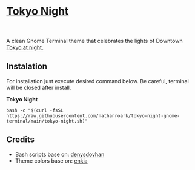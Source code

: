 # [Tokyo Night](https://marketplace.visualstudio.com/items?itemName=enkia.tokyo-night)
<br><br>A clean Gnome Terminal theme that celebrates the lights of Downtown [Tokyo at night.](https://www.google.com/search?q=tokyo+night&newwindow=1&sxsrf=ACYBGNRiOGCstG_Xohb8CgG5UGwBRpMIQg:1571032079139&source=lnms&tbm=isch&sa=X&ved=0ahUKEwiayIfIhpvlAhUGmuAKHbfRDaIQ_AUIEigB&biw=1280&bih=666&dpr=2)


## Instalation

For installation just execute desired command below. Be careful, terminal will be closed after install.

**Tokyo Night**

```
bash -c "$(curl -fsSL https://raw.githubusercontent.com/nathanroark/tokyo-night-gnome-terminal/main/tokyo-night.sh)"
```


## Credits

* Bash scripts base on: [denysdovhan](https://github.com/denysdovhan/one-gnome-terminal)
* Theme colors base on: [enkia](https://github.com/enkia/tokyo-night-vscode-theme)
